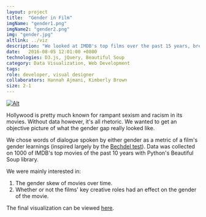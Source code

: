 ```yaml
---
layout: project
title:  "Gender in Film"
imgName: "gender1.png"
imgName2: "gender2.png"
img: "gender.jpg"
altlink: ../viz
description: "We looked at IMDB's top films over the past 15 years, breaking them down by the gendered-ness of their spoken dialogue."
date:   2016-08-05 12:01:00 +0800 
technologies: D3.js, jQuery, Beautiful Soup
category: Data Visualization, Web Development
tags: 
role: developer, visual designer
collaborators: Hannah Ajmani, Kimberly Brown
size: 2-1
---
```


<a href="/viz/">![Alt]({{site.baseurl}}/img/gender/viz.jpg)</a>

Hollywood is pretty much known for rampant sexism and racism in its movies. Without data however, it's all rhetoric. We wanted to get an objective picture of what the gender gap really looked like.

We chose words of dialogue spoken by either gender as a metric of a film's gender learnings (inspired largely by the <a href="http://bechdeltest.com/">Bechdel test</a>). Data was collected on 1000 of IMDB's top movies of the past 10 years with Python's Beautiful Soup library.

We were mainly interested in:

1. The gender skew of movies over time.
2. Whether or not the films' key creative roles had an effect on the gender of the movie.

The final visualization can be viewed <a href="/cs3300-p2/">here</a>.





